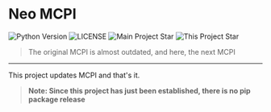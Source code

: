 # Neo MCPI

![Python Version](https://img.shields.io/badge/Python_Version-3.12.7-green) ![LICENSE](https://img.shields.io/badge/LICENSE-MIT-red) ![Main Project Star](https://img.shields.io/github/stars/martinohanlon/mcpi?style=flat&label=Main%20Project%20Star%20(MCPI)) ![This Project Star](https://img.shields.io/github/stars/martinohanlon/mcpi?style=flat&label=This%20Project%20Star%20(NEO-MCPI))

> The original MCPI is almost outdated, and here, the next MCPI

---

This project updates MCPI and that's it.

> **Note: Since this project has just been established, there is no pip package release**
